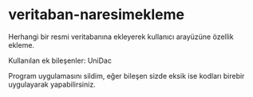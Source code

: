 # veritaban-naresimekleme
Herhangi bir resmi veritabanına  ekleyerek kullanıcı arayüzüne özellik ekleme.

Kullanılan ek bileşenler: UniDac

Program uygulamasını sildim, eğer bileşen sizde eksik ise kodları birebir uygulayarak yapabilirsiniz.
